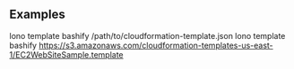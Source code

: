 ## Examples

  lono template bashify /path/to/cloudformation-template.json
  lono template bashify https://s3.amazonaws.com/cloudformation-templates-us-east-1/EC2WebSiteSample.template
